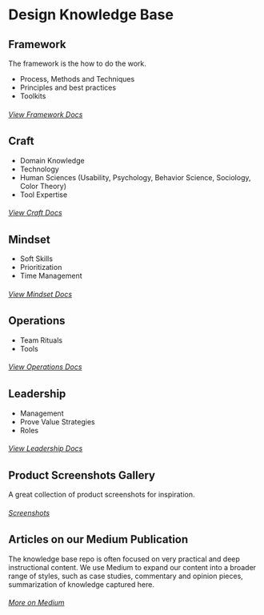 # Design Knowledge Base

## Framework

The framework is the how to do the work.

- Process, Methods and Techniques
- Principles and best practices
- Toolkits

###### [View Framework Docs](./1_Framework/)

## Craft


- Domain Knowledge
- Technology
- Human Sciences (Usability, Psychology, Behavior Science, Sociology, Color Theory)
- Tool Expertise

###### [View Craft Docs](./2_Craft/)

## Mindset

- Soft Skills
- Prioritization
- Time Management

###### [View Mindset Docs](./3_Mindset/)


## Operations

- Team Rituals
- Tools


###### [View Operations Docs](../4_Operations/)

## Leadership

- Management
- Prove Value Strategies
- Roles

###### [View Leadership Docs](./5_Leadership/)

## Product Screenshots Gallery
A great collection of product screenshots for inspiration.

###### [Screenshots](https://screenshots.designknowledgebase.com/)


## Articles on our Medium Publication
The knowledge base repo is often focused on very practical and deep instructional content. We use Medium to expand our content into a broader range of styles, such as case studies, commentary and opinion pieces, summarization of knowledge captured here.

###### [More on Medium](https://medium.com/design-knowledge-base)